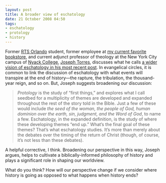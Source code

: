 ```yaml
---
layout: post
title: A broader view of eschatology
date: 21 October 2008 04:50
tags:
- eschatology
- protology
- history
---
```

<p>Former <a href="http://www.rts.edu/site/about/campuses/orlando/index.aspx">RTS Orlando</a> student, former employee at <a href="http://www.brightlightbooks.com/">my current favorite bookstore</a>, and current adjunct professor of theology at the New York City campus of <a href="http://www.nyackcollege.edu/">Nyack College</a>, <a href="http://apologet.wordpress.com/">Joseph Torres</a>, discusses what he calls <a href="http://apolojet.wordpress.com/2008/10/20/a-wider-vision-of-eschatology/">a wider vision of eschatology in his most recent post</a>. In evangelical circles, it is common to link the discussion of eschatology with what events will transpire at the end of history&mdash;the rapture, the tribulation, the thousand-year reign, and so on. But, Joseph suggests broadening our discussion:</p>

<blockquote>
<em>Protology</em> is the study of &ldquo;first things,&rdquo; and explores what I call seedbed for a multiplicity of themes are developed and expanded throughout the rest of the story told in the Bible. Just a few of these would include <em>the seed of the woman, the people of God, human dominion over the earth, sin, judgment, and the Word of God</em>, to name a few. Eschatology, in the expanded definition, is the study of where these developing themes &ldquo;end up.&rdquo; What&rsquo;s the final goal of these themes? That&rsquo;s what eschatology studies. It&rsquo;s more than merely about the debates over the timing of the return of Christ (though, of course, it&rsquo;s not less than these debates).
</blockquote>

<p>A helpful corrective, I think. Broadening our perspective in this way, Joseph argues, helps to cultivate a biblically-informed philosophy of history and plays a significant role in shaping our worldview.</p>

What do you think? How will our perspective change if we consider where history is going as opposed to what happens when history ends?
